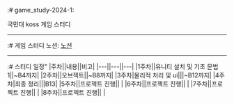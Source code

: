 :# game_study-2024-1:

국민대 koss 게임 스터디
___
:# 게임 스터디 노션:
[노션](https://www.notion.so/kmukoss/8751501d96fe4ab78a821a29f0d498cc)
___
:# 스터디 일정"
|주차||내용||비고|
|---||---||---|
|1주차||유니티 설치 및 기초 문법1||~B4까지|
|2주차||오브젝트||~B8까지|
|3주차|물리적 처리 및 ui|||~B12까지|
|4주차|최종 정리|||B13|
|5주차||프로젝트 진행|| |
|6주차||프로젝트 진행|| |
|7주차||프로젝트 진행|| |
|8주차||프로젝트 진행|| |
